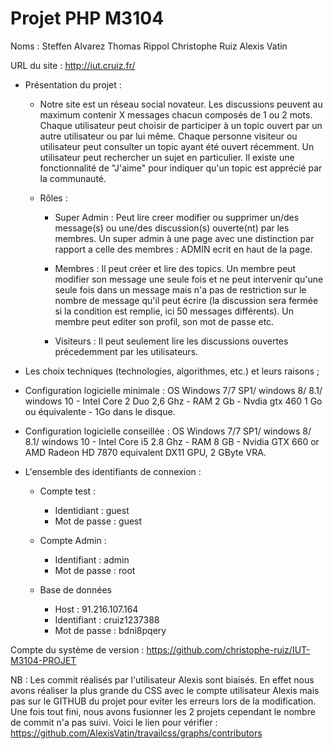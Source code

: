 # Projet PHP M3104

Noms : Steffen Alvarez Thomas Rippol Christophe Ruiz Alexis Vatin

URL du site : http://iut.cruiz.fr/

* Présentation du projet :     
  
  *   Notre site est un réseau social novateur. Les discussions peuvent au maximum contenir X messages chacun composés de 1 ou 2 mots. Chaque utilisateur peut choisir de participer à un topic ouvert par un autre utilisateur ou par lui même. Chaque personne visiteur ou utilisateur peut consulter un topic ayant été ouvert récemment. Un utilisateur peut rechercher un sujet en particulier. Il existe une fonctionnalité de "J'aime" pour indiquer qu'un topic est apprécié par la communauté.     

  * Rôles :  
     * Super Admin : Peut lire creer modifier ou supprimer un/des message(s) ou une/des discussion(s) ouverte(nt) par les membres. Un super admin à une page avec une distinction par rapport a celle des membres : ADMIN ecrit en haut de la page.  
       
    * Membres : Il peut créer et lire des topics. Un membre peut modifier son message une seule fois et ne peut intervenir qu'une seule fois dans un message mais n'a pas de restriction sur le nombre de message qu'il peut écrire (la discussion sera fermée si la condition est remplie, ici 50 messages différents). Un membre peut editer son profil, son mot de passe etc.   
    
    * Visiteurs : Il peut seulement lire les discussions ouvertes précedemment par les utilisateurs.  
    
* Les choix techniques (technologies, algorithmes, etc.) et leurs raisons ;   

* Configuration logicielle minimale : OS Windows 7/7 SP1/ windows 8/ 8.1/ windows 10 - Intel Core 2 Duo 2,6 Ghz - RAM 2 Gb - Nvdia gtx 460 1 Go ou équivalente - 1Go dans le disque.  

* Configuration logicielle conseillée : OS Windows 7/7 SP1/ windows 8/ 8.1/ windows 10 - Intel Core i5 2.8 Ghz - RAM 8 GB  -  Nvidia GTX 660 or AMD Radeon HD 7870 equivalent DX11 GPU, 2 GByte VRA.  

* L'ensemble des identifiants de connexion :        

    * Compte test :   
        * Identidiant : guest  
        * Mot de passe : guest        
        
    * Compte Admin :   
        * Identifiant : admin    
        * Mot de passe : root       
        
    * Base de données   
        * Host : 91.216.107.164  
        * Identifiant : cruiz1237388    
        * Mot de passe : bdni8pqery         
        
   
Compte du système de version : https://github.com/christophe-ruiz/IUT-M3104-PROJET   

NB : Les commit réalisés par l'utilisateur Alexis sont biaisés. En effet nous avons réaliser la plus grande du CSS avec le compte utilisateur Alexis mais pas sur le GITHUB du projet pour eviter les erreurs lors de la modification. Une fois tout fini, nous avons fusionner les 2 projets cependant le nombre de commit n'a pas suivi. Voici le lien pour vérifier : https://github.com/AlexisVatin/travailcss/graphs/contributors


